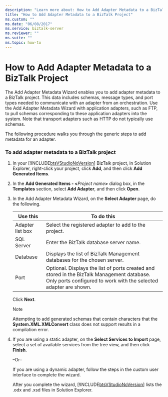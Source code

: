 ```yaml
---
description: "Learn more about: How to Add Adapter Metadata to a BizTalk Project"
title: "How to Add Adapter Metadata to a BizTalk Project"
ms.custom: ""
ms.date: "06/08/2017"
ms.service: biztalk-server
ms.reviewer: ""
ms.suite: ""
ms.topic: how-to
---
```

# How to Add Adapter Metadata to a BizTalk Project
The Add Adapter Metadata Wizard enables you to add adapter metadata to a BizTalk project. This data includes schemas, message types, and port types needed to communicate with an adapter from an orchestration. Use the Add Adapter Metadata Wizard with application adapters, such as FTP, to pull schemas corresponding to these application adapters into the system. Note that transport adapters such as HTTP do not typically use schemas.  
  
 The following procedure walks you through the generic steps to add metadata for an adapter.  
  
### To add adapter metadata to a BizTalk project  
  
1. In your [!INCLUDE[btsVStudioNoVersion](../includes/btsvstudionoversion-md.md)] BizTalk project, in Solution Explorer, right-click your project, click **Add**, and then click **Add Generated Items**.  
  
2. In the **Add Generated Items - \<**<em>Project name</em>**\>** dialog box, in the **Templates** section, select **Add Adapter**, and then click **Open**.  
  
3. In the Add Adapter Metadata Wizard, on the **Select Adapter** page, do the following.  
  
   |Use this|To do this|  
   |--------------|----------------|  
   |Adapter list box|Select the registered adapter to add to the project.|  
   |SQL Server|Enter the BizTalk database server name.|  
   |Database|Displays the list of BizTalk Management databases for the chosen server.|  
   |Port|Optional. Displays the list of ports created and stored in the BizTalk Management database. Only ports configured to work with the selected adapter are shown.|  
  
    Click **Next**.  
  
   > [!NOTE]
   >  Attempting to add generated schemas that contain characters that the **System.XML.XMLConvert** class does not support results in a compilation error.  
  
4. If you are using a static adapter, on the **Select Services to Import** page, select a set of available services from the tree view, and then click **Finish**.  
  
    –Or–  
  
    If you are using a dynamic adapter, follow the steps in the custom user interface to complete the wizard.  
  
   After you complete the wizard, [!INCLUDE[btsVStudioNoVersion](../includes/btsvstudionoversion-md.md)] lists the .odx and .xsd files in Solution Explorer.

